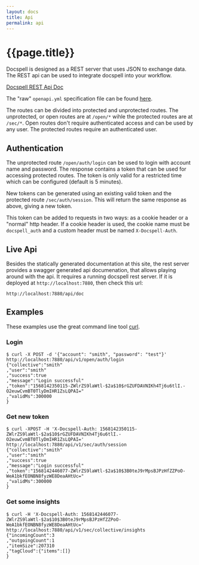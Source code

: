 ```yaml
---
layout: docs
title: Api
permalink: api
---
```


# {{page.title}}

Docspell is designed as a REST server that uses JSON to exchange
data. The REST api can be used to integrate docspell into your
workflow.

[Docspell REST Api Doc](openapi/docspell-openapi.html)

The "raw" `openapi.yml` specification file can be found
[here](openapi/docspell-openapi.yml).

The routes can be divided into protected and unprotected routes. The
unprotected, or open routes are at `/open/*` wihle the protected
routes are at `/sec/*`. Open routes don't require authenticated access
and can be used by any user. The protected routes require an
authenticated user.

## Authentication

The unprotected route `/open/auth/login` can be used to login with
account name and password. The response contains a token that can be
used for accessing protected routes. The token is only valid for a
restricted time which can be configured (default is 5 minutes).

New tokens can be generated using an existing valid token and the
protected route `/sec/auth/session`. This will return the same
response as above, giving a new token.

This token can be added to requests in two ways: as a cookie header or
a "normal" http header. If a cookie header is used, the cookie name
must be `docspell_auth` and a custom header must be named
`X-Docspell-Auth`.

## Live Api

Besides the statically generated documentation at this site, the rest
server provides a swagger generated api documenation, that allows
playing around with the api. It requires a running docspell rest
server. If it is deployed at `http://localhost:7880`, then check this
url:

```
http://localhost:7880/api/doc
```

## Examples

These examples use the great command line tool
[curl](https://curl.haxx.se/).

### Login

```
$ curl -X POST -d '{"account": "smith", "password": "test"}' http://localhost:7880/api/v1/open/auth/login
{"collective":"smith"
,"user":"smith"
,"success":true
,"message":"Login successful"
,"token":"1568142350115-ZWlrZS9laWtl-$2a$10$rGZUFDAVNIKh4Tj6u6tlI.-O2euwCvmBT0TlyDmIHR1ZsLQPAI="
,"validMs":300000
}
```

### Get new token

```
$ curl -XPOST -H 'X-Docspell-Auth: 1568142350115-ZWlrZS9laWtl-$2a$10$rGZUFDAVNIKh4Tj6u6tlI.-O2euwCvmBT0TlyDmIHR1ZsLQPAI=' http://localhost:7880/api/v1/sec/auth/session
{"collective":"smith"
,"user":"smith"
,"success":true
,"message":"Login successful"
,"token":"1568142446077-ZWlrZS9laWtl-$2a$10$3B0teJ9rMpsBJPzHfZZPoO-WeA1bkfEONBN8fyzWE8DeaAHtUc="
,"validMs":300000
}
```

### Get some insights

```
$ curl -H 'X-Docspell-Auth: 1568142446077-ZWlrZS9laWtl-$2a$10$3B0teJ9rMpsBJPzHfZZPoO-WeA1bkfEONBN8fyzWE8DeaAHtUc=' http://localhost:7880/api/v1/sec/collective/insights
{"incomingCount":3
,"outgoingCount":1
,"itemSize":207310
,"tagCloud":{"items":[]}
}
```
